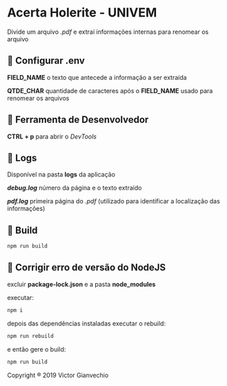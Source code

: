 # Acerta Holerite - UNIVEM

Divide um arquivo _.pdf_ e extraí informações internas para renomear os arquivo

## :key: Configurar .env

**FIELD_NAME** o texto que antecede a informação a ser extraída

**QTDE_CHAR** quantidade de caracteres após o **FIELD_NAME** usado para renomear os arquivos

## :wrench: Ferramenta de Desenvolvedor

**CTRL + p** para abrir o _DevTools_

## :page_facing_up: Logs

Disponível na pasta **logs** da aplicação

**_debug.log_** número da página e o texto extraído

**_pdf.log_** primeira página do _.pdf_ (utilizado para identificar a localização das informações)

## :hammer: Build

```sh
npm run build
```

## :wrench: Corrigir erro de versão do NodeJS

excluir **package-lock.json** e a pasta **node_modules**

executar:

```sh
npm i
```

depois das dependências instaladas executar o rebuild:

```sh
npm run rebuild
```

e então gere o build:

```sh
npm run build
```

Copyright ® 2019 Victor Gianvechio
